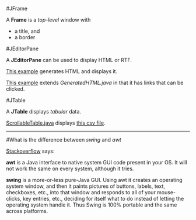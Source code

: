 #JFrame

A **Frame** is a *top-level* window with

  * a title, and
  * a border

#JEditorPane

A **JEditorPane** can be used to display HTML or RTF.

[This example](https://raw.github.com/ReneNyffenegger/development_misc/master/java/swing/JEditorPane/GeneratedHTML.java) generates HTML and displays it.

[This example](https://raw.github.com/ReneNyffenegger/development_misc/master/java/swing/JEditorPane/HtmlLinks.java) extends *GeneratedHTML.java* in that
it has links that can be clicked.

#JTable

A **JTable** displays *tabular* data.

[ScrollableTable.java](https://raw.github.com/ReneNyffenegger/development_misc/master/java/swing/JTable/ScrollableTable.java) displays
[this csv file](https://raw.github.com/ReneNyffenegger/development_misc/master/java/swing/JTable/ScrollableTable.java).


--------------

#What is the difference between *swing* and *awt*

[Stackoverflow](http://stackoverflow.com/questions/408820/what-is-the-difference-between-swing-and-awt) says:

**awt** is a Java interface to native system GUI code present in your OS. It will not work the same on every system, although it tries.

**swing** is a more-or-less pure-Java GUI. Using awt it creates an operating system window, and then it paints pictures of buttons, labels, text,
checkboxes, etc., into that window and responds to all of your mouse-clicks, key entries, etc., deciding for itself what to do instead of letting the
operating system handle it. Thus Swing is 100% portable and the same across platforms.
